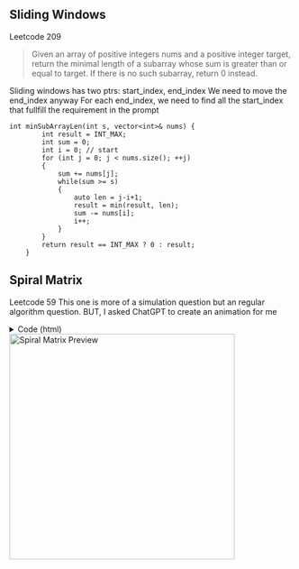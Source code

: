 ## Sliding Windows
Leetcode 209

> Given an array of positive integers nums and a positive integer target, return the minimal length of a subarray whose sum is greater than or equal to target. If there is no such subarray, return 0 instead.

Sliding windows has two ptrs: start_index, end_index
We need to move the end_index anyway
For each end_index, we need to find all the start_index that fullfill the requirement in the prompt

```
int minSubArrayLen(int s, vector<int>& nums) {
        int result = INT_MAX;
        int sum = 0;
        int i = 0; // start
        for (int j = 0; j < nums.size(); ++j)
        {
            sum += nums[j];
            while(sum >= s)
            {
                auto len = j-i+1;
                result = min(result, len);
                sum -= nums[i];
                i++;
            }
        }
        return result == INT_MAX ? 0 : result;
    }
```

## Spiral Matrix
Leetcode 59
This one is more of a simulation question but an regular algorithm question. BUT, I asked ChatGPT to create an animation for me

<details>
  <summary>Code (html)</summary>
  You can just saved the following html in a file then open it in the browser
  
  ```html
  <!DOCTYPE html>
<html lang="en">
<head>
  <meta charset="UTF-8">
  <title>Spiral Matrix Animation - Colored Cubes</title>
  <style>
    body { margin: 0; overflow: hidden; background: #111; }
    canvas { display: block; }
  </style>
</head>
<body>
  <script src="https://cdn.jsdelivr.net/npm/three@0.160.0/build/three.min.js"></script>

  <script>
    const n = 5; // Matrix size
    const cubeSize = 1;
    const spacing = 0.2;
    const cubes = [];
    const steps = [];

    // Scene setup
    const scene = new THREE.Scene();
    const camera = new THREE.PerspectiveCamera(45, window.innerWidth / window.innerHeight, 0.1, 1000);
    camera.position.set(n / 2, n, n * 1.5);
    camera.lookAt(n / 2, 0, n / 2);

    const renderer = new THREE.WebGLRenderer({ antialias: true });
    renderer.setSize(window.innerWidth, window.innerHeight);
    document.body.appendChild(renderer.domElement);

    // Lights
    const ambient = new THREE.AmbientLight(0xffffff, 0.6);
    scene.add(ambient);
    const directional = new THREE.DirectionalLight(0xffffff, 0.8);
    directional.position.set(10, 10, 10);
    scene.add(directional);

    // Create grid
    const geometry = new THREE.BoxGeometry(cubeSize, cubeSize, cubeSize);

    for (let i = 0; i < n; i++) {
      cubes[i] = [];
      for (let j = 0; j < n; j++) {
        const material = new THREE.MeshStandardMaterial({ color: 0x222222 }); // dark initial
        const cube = new THREE.Mesh(geometry, material);
        cube.scale.y = 0.01;
        cube.position.set(
          j * (cubeSize + spacing),
          0,
          i * (cubeSize + spacing)
        );
        scene.add(cube);
        cubes[i][j] = cube;
      }
    }

    // Spiral steps
    function generateSpiralSteps(n) {
      let startx = 0, starty = 0;
      let loop = Math.floor(n / 2);
      let offset = 1;
      let count = 1;
      let i, j;

      while (loop--) {
        i = startx;
        j = starty;
        for (; j < n - offset; j++) steps.push([i, j, count++]);
        for (; i < n - offset; i++) steps.push([i, j, count++]);
        for (; j > starty; j--) steps.push([i, j, count++]);
        for (; i > startx; i--) steps.push([i, j, count++]);
        startx++;
        starty++;
        offset++;
      }

      if (n % 2 === 1) {
        let mid = Math.floor(n / 2);
        steps.push([mid, mid, count]);
      }
    }

    generateSpiralSteps(n);

    // Helper to get a random bright color
    function getRandomColor() {
      const hue = Math.floor(Math.random() * 360);
      return new THREE.Color(`hsl(${hue}, 100%, 50%)`);
    }

    // Animate spiral
    let stepIndex = 0;
    const animationSpeed = 300;

    function animateSpiral() {
      if (stepIndex >= steps.length) return;

      const [i, j, num] = steps[stepIndex];
      const cube = cubes[i][j];
      let t = 0;

      // Assign random color
      cube.material.color = getRandomColor();

      // Animate height
      const grow = () => {
        t += 0.05;
        cube.scale.y = Math.min(t, 1);
        cube.position.y = cube.scale.y / 2;
        if (t < 1) {
          requestAnimationFrame(grow);
        }
      };
      grow();

      stepIndex++;
      setTimeout(animateSpiral, animationSpeed);
    }

    function render() {
      requestAnimationFrame(render);
      renderer.render(scene, camera);
    }

    animateSpiral();
    render();
  </script>
</body>
</html>
  ```
</details>  

<img src="https://github.com/user-attachments/assets/f2684115-ee23-4ad7-ba8f-e68dea3b62ec" alt="Spiral Matrix Preview" height="400"/>

